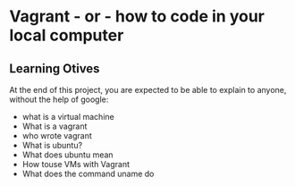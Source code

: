 # Vagrant - or - how to code in your local computer

## Learning Otives

At the end of this project, you are expected to be able to explain to anyone, without the help of google:
* what is a virtual machine
* What is a vagrant
* who wrote vagrant 
* What is ubuntu?
* What does ubuntu mean
* How touse VMs with Vagrant
* What does the command uname do
